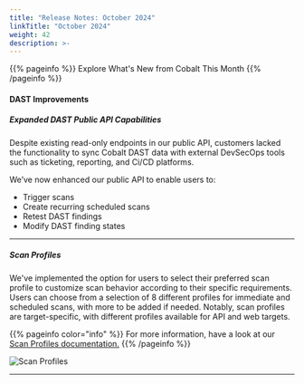 ```yaml
---
title: "Release Notes: October 2024"
linkTitle: "October 2024"
weight: 42
description: >-
---
```


{{% pageinfo %}} 
Explore What's New from Cobalt This Month
{{% /pageinfo %}}


#### DAST Improvements

##### Expanded DAST Public API Capabilities

Despite existing read-only endpoints in our public API, customers lacked the functionality to sync Cobalt DAST data with external DevSecOps tools such as ticketing, reporting, and Ci/CD platforms.

We’ve now enhanced our public API to enable users to:

- Trigger scans
- Create recurring scheduled scans
- Retest DAST findings
- Modify DAST finding states

---
##### Scan Profiles

We've implemented the option for users to select their preferred scan profile to customize scan behavior according to their specific requirements. Users can choose from a selection of 8 different profiles for immediate and scheduled scans, with more to be added if needed. Notably, scan profiles are target-specific, with different profiles available for API and web targets.

{{% pageinfo color="info" %}}
For more information, have a look at our [Scan Profiles documentation.](https://docs.cobalt.io/platform-deep-dive/scans/#scan-profiles)
{{% /pageinfo %}}

![Scan Profiles](/release-notes/scan-profiles.png "Scan Profiles")

---

